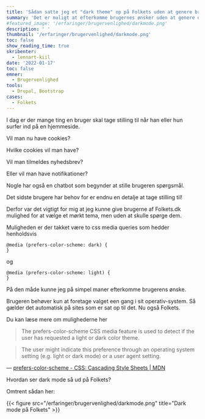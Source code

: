 ```yaml
---
title: 'Sådan satte jeg et "dark theme" op på Folkets uden at genere brugerne med flere valgmuligheder'
summary: 'Det er muligt at efterkomme brugernes ønsker uden at genere dem med yderligere forespørgsler'
#featured_image: '/erfaringer/brugervenlighed/darkmode.png'
description: ' '
thumbnail: '/erfaringer/brugervenlighed/darkmode.png'
toc: false
show_reading_time: true
skribenter:
  - lennart-kiil
date: '2022-01-17'
toc: false
emner:
  - Brugervenlighed
tools:
  - Drupal, Bootstrap
cases:
  - Folkets
---
```



I dag er der mange ting en bruger skal tage stilling til når han eller hun surfer ind på en hjemmeside.

Vil man nu have cookies?

Hvilke cookies vil man have?

Vil man tilmeldes nyhedsbrev?

Eller vil man have notifikationer?

Nogle har også en chatbot som begynder at stille brugeren spørgsmål.

Det sidste brugere har behov for er endnu en detalje at tage stilling til!

Derfor var det vigtigt for mig at jeg kunne give brugerne af Folkets.dk mulighed for at vælge et mørkt tema, men uden at skulle spørge dem.

Muligheden er der takket være to css media queries som hedder henholdsvis

```
@media (prefers-color-scheme: dark) {
}
```

og

```
@media (prefers-color-scheme: light) {
}
```

På den måde kunne jeg på simpel maner efterkomme brugerens ønske.

Brugeren behøver kun at foretage valget een gang i sit operativ-system. Så gælder det automatisk på sites som er sat op til det. Nu også Folkets.

Du kan læse mere om mulighederne her

> The prefers-color-scheme CSS media feature is used to detect if the user has requested a light or dark color theme.

> The user might indicate this preference through an operating system setting (e.g. light or dark mode) or a user agent setting.

 — [prefers-color-scheme - CSS: Cascading Style Sheets | MDN](https://developer.mozilla.org/en-US/docs/Web/CSS/@media/prefers-color-scheme)
 
 
 Hvordan ser dark mode så ud på Folkets?
 
 Omtrent sådan her:
 
{{< figure src="/erfaringer/brugervenlighed/darkmode.png" title="Dark mode på Folkets" >}}
